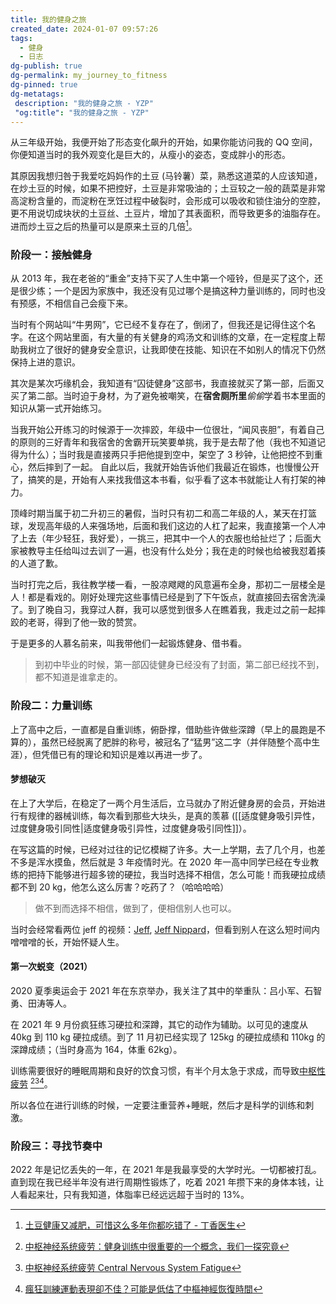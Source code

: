 ```yaml
---
title: 我的健身之旅
created_date: 2024-01-07 09:57:26
tags: 
  - 健身
  - 日志
dg-publish: true
dg-permalink: my_journey_to_fitness
dg-pinned: true
dg-metatags:
 description: "我的健身之旅 - YZP"
 "og:title": "我的健身之旅 - YZP"
---
```


从三年级开始，我便开始了形态变化飙升的开始，如果你能访问我的 QQ 空间，你便知道当时的我外观变化是巨大的，从瘦小的姿态，变成胖小的形态。

其原因我想归咎于我爱吃妈妈作的土豆 (马铃薯）菜，熟悉这道菜的人应该知道，在炒土豆的时候，如果不把控好，土豆是非常吸油的；土豆较之一般的蔬菜是非常高淀粉含量的，而淀粉在烹饪过程中破裂时，会形成可以吸收和锁住油分的空腔，更不用说切成块状的土豆丝、土豆片，增加了其表面积，而导致更多的油脂存在。进而炒土豆之后的热量可以是原来土豆的几倍[^td]。

[^td]: [土豆健康又减肥，可惜这么多年你都吃错了 - 丁香医生](https://dxy.com/article/7441)

### 阶段一：接触健身

从 2013 年，我在老爸的“重金”支持下买了人生中第一个哑铃，但是买了这个，还是很少练；一个是因为家族中，我还没有见过哪个是搞这种力量训练的，同时也没有预感，不相信自己会瘦下来。

当时有个网站叫“牛男网”，它已经不复存在了，倒闭了，但我还是记得住这个名字。在这个网站里面，有大量的有关健身的鸡汤文和训练的文章，在一定程度上帮助我树立了很好的健身安全意识，让我即使在技能、知识在不如别人的情况下仍然保持上进的意识。

其次是某次巧缘机会，我知道有“囚徒健身”这部书，我直接就买了第一部，后面又买了第二部。当时迫于身材，为了避免被嘲笑，在**宿舍厕所里***偷偷*学着书本里面的知识从第一式开始练习。

当我开始公开练习的时候源于一次摔跤，年级中一位很壮，“闻风丧胆”，有着自己的原则的三好青年和我宿舍的舍霸开玩笑要单挑，我于是去帮了他（我也不知道记得为什么）；当时我是直接两只手把他提到空中，架空了 3 秒钟，让他把控不到重心，然后摔到了一起。
自此以后，我就开始告诉他们我最近在锻炼，也慢慢公开了，搞笑的是，开始有人来找我借这本书看，似乎看了这本书就能让人有打架的神力。

顶峰时期当属于初二升初三的暑假，当时只有初二和高二年级的人，某天在打篮球，发现高年级的人来强场地，后面和我们这边的人杠了起来，我直接第一个人冲了上去（年少轻狂，我好爱），一挑三，把其中一个人的衣服也给扯烂了；后面大家被教导主任给叫过去训了一遍，也没有什么处分；我在走的时候也给被我怼着揍的人道了歉。

当时打完之后，我往教学楼一看，一股凉飕飕的风意遍布全身，那初二一层楼全是人！都是看戏的。刚好处理完这些事情已经是到了下午饭点，就直接回去宿舍洗澡了。到了晚自习，我穿过人群，我可以感觉到很多人在瞧着我，我走过之前一起摔跤的老哥，得到了他一致的赞赏。

于是更多的人慕名前来，叫我带他们一起锻炼健身、借书看。

> 到初中毕业的时候，第一部囚徒健身已经没有了封面，第二部已经找不到，都不知道是谁拿走的。
### 阶段二：力量训练

上了高中之后，一直都是自重训练，俯卧撑，借助些许做些深蹲（早上的晨跑是不算的），虽然已经脱离了肥胖的称号，被冠名了“猛男”这二字（并伴随整个高中生涯），但凭借已有的理论和知识是难以再进一步了。

#### 梦想破灭

在上了大学后，在稳定了一两个月生活后，立马就办了附近健身房的会员，开始进行有规律的器械训练，每次看到那些大块头，是真的羡慕 ([[适度健身吸引异性，过度健身吸引同性|适度健身吸引异性，过度健身吸引同性]]）。

在写这篇的时候，已经对过往的记忆模糊了许多。大一上学期，去了几个月，也差不多是浑水摸鱼，然后就是 3 年疫情时光。在 2020 年一高中同学已经在专业教练的把持下能够进行超多镑的硬拉，我当时选择不相信，怎么可能！而我硬拉成绩都不到 20 kg，他怎么这么厉害？吃药了？（哈哈哈哈）

> 做不到而选择不相信，做到了，便相信别人也可以。

当时会经常看两位 jeff 的视频：[Jeff](https://www.youtube.com/@athleanx), [Jeff Nippard](https://www.youtube.com/@JeffNippard)，但看到别人在这么短时间内噌噌噌的长，开始怀疑人生。

#### 第一次蜕变（2021）

2020 夏季奥运会于 2021 年在东京举办，我关注了其中的举重队：吕小军、石智勇、田涛等人。

在 2021 年 9 月份疯狂练习硬拉和深蹲，其它的动作为辅助。以可见的速度从 40kg 到 110 kg 硬拉成绩。到了 11 月初已经实现了 125kg 的硬拉成绩和 110kg 的深蹲成绩；（当时身高为 164，体重 62kg）。

训练需要很好的睡眠周期和良好的饮食习惯，有半个月太急于求成，而导致[中枢性疲劳]() [^s1][^s2][^s3]。

[^s1]: [中枢神经系统疲劳：健身训练中很重要的一个概念，我们一探究竟](https://zhuanlan.zhihu.com/p/347355452)
[^s2]: [中枢神经系统疲劳 Central Nervous System Fatigue](https://academic-accelerator.com/encyclopedia/zh-cn/central-nervous-system-fatigue)
[^s3]: [瘋狂訓練運動表現卻不佳？可能是低估了中樞神經恢復時間](https://www.joiiup.com/knowledge/content/1221)

所以各位在进行训练的时候，一定要注重营养+睡眠，然后才是科学的训练和刺激。

### 阶段三：寻找节奏中

2022 年是记忆丢失的一年，在 2021 年是我最享受的大学时光。一切都被打乱。
直到现在我已经半年没有进行周期性锻炼了，吃着 2021 年攒下来的身体本钱，让人看起来壮，只有我知道，体脂率已经远远超于当时的 13%。